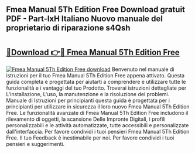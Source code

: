 ## Fmea Manual 5Th Edition Free Download gratuit PDF - Part-lxH Italiano Nuovo manuale del proprietario di riparazione s4Qsh

# <h2><a href="http://dfax20.blite.top/?on=Fmea+Manual+5Th+Edition+Free">🔗Download 👉🔴 Fmea Manual 5Th Edition Free</a></h2>

[![Fmea Manual 5Th Edition Free download](https://i.imgur.com/lujVjoI.png)](http://dfax20.blite.top/?on=Fmea+Manual+5Th+Edition+Free)
Benvenuto nel manuale di istruzioni per il tuo Fmea Manual 5Th Edition Free appena attivato. Questa guida completa è progettata per aiutarti a comprendere e utilizzare tutte le funzionalità e i vantaggi del tuo Prodotto. Troverai istruzioni dettagliate per L'installazione, L'uso, la manutenzione e la risoluzione dei problemi. Manuale di Istruzioni per principianti questa guida è progettata per i principianti per utilizzare in sicurezza il loro nuovo Fmea Manual 5Th Edition Free. Le funzionalità avanzate di Fmea Manual 5Th Edition Free includono il rilevamento di oggetti, la scansione Delle Impronte Digitali, i profili personalizzabili e le attività automatizzate, tutte accessibili e personalizzate dall'interfaccia. Per favore condividi i tuoi pensieri Fmea Manual 5Th Edition Free. Il tuo Feedback è inestimabile per noi. Per favore condividi i tuoi pensieri e suggerimenti.
